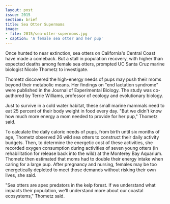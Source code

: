 ```yaml
---
layout: post
issue: 2015
section: brief
title: Sea Otter Supermoms
image:
- file: 2015/sea-otter-supermoms.jpg
- caption: 'A female sea otter and her pup'
---
```


Once hunted to near extinction, sea otters on California's Central Coast have made a comeback. But a stall in population recovery, with higher than expected deaths among female sea otters, prompted UC Santa Cruz  marine biologist Nicole Thometz to investigate.

Thometz discovered the high-energy needs of pups may push their moms beyond their metabolic means. Her findings on "end lactation syndrome" were published in the Journal of Experimental Biology. The study was co-authored by Terrie Williams, professor of ecology and evolutionary biology.

Just to survive in a cold water habitat, these small marine mammals need to eat 25 percent of their body weight in food every day. "But we didn't know how much more energy a mom needed to provide for her pup," Thometz said. 

To calculate the daily caloric needs of pups, from birth until six months of age, Thometz observed 26 wild sea otters to construct their daily activity budgets. Then, to determine the energetic cost of these activities, she recorded oxygen consumption during activities of seven young otters (in rehabilitation for release back into the wild) at the Monterey Bay Aquarium. Thometz then estimated that moms had to double their energy intake when caring for a large pup. After pregnancy and nursing, females may be too energetically depleted to meet those demands without risking their own lives, she said.

"Sea otters are apex predators in the kelp forest. If we understand what impacts their population, we'll understand more about our coastal ecosystems," Thometz said.

